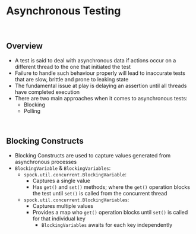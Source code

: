 # Asynchronous Testing

<br>

## Overview
* A test is said to deal with asynchronous data if actions occur on a different thread to the one that initiated the test
* Failure to handle such behaviour properly will lead to inaccurate tests that are slow, brittle and prone to leaking state
* The fundamental issue at play is delaying an assertion until all threads have completed execution
* There are two main approaches when it comes to asynchronous tests:
    * Blocking
    * Polling

<br>

## Blocking Constructs
* Blocking Constructs are used to capture values generated from asynchronous processes
* `BlockingVariable` & `BlockingVariables`:
    * `spock.util.concurrent.BlockingVariable`:
        * Captures a single value
        * Has `get()` and `set()` methods; where the `get()` operation blocks the test until `set()` is called from the concurrent thread
    * `spock.util.concurrent.BlockingVariables`:
        * Captures multiple values
        * Provides a map who `get()` operation blocks until `set()` is called for that individual key
            * `BlockingVariables` awaits for each key independently